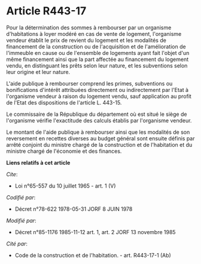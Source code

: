 # Article R443-17

Pour la détermination des sommes à rembourser par un organisme d'habitations à loyer modéré en cas de vente de logement,
l'organisme vendeur établit le prix de revient du logement et les modalités de financement de la construction ou de
l'acquisition et de l'amélioration de l'immeuble en cause ou de l'ensemble de logements ayant fait l'objet d'un même
financement ainsi que la part affectée au financement du logement vendu, en distinguant les prêts selon leur nature, et les
subventions selon leur origine et leur nature.

L'aide publique à rembourser comprend les primes, subventions ou bonifications d'intérêt attribuées directement ou
indirectement par l'Etat à l'organisme vendeur à raison du logement vendu, sauf application au profit de l'Etat des
dispositions de l'article L. 443-15.

Le commissaire de la République du département où est situé le siège de l'organisme vérifie l'exactitude des calculs établis
par l'organisme vendeur.

Le montant de l'aide publique à rembourser ainsi que les modalités de son reversement en recettes diverses au budget général
sont ensuite définis par arrêté conjoint du ministre chargé de la construction et de l'habitation et du ministre chargé de
l'économie et des finances.

**Liens relatifs à cet article**

_Cite_:

  - Loi n°65-557 du 10 juillet 1965 - art. 1 (V)

_Codifié par_:

  - Décret n°78-622 1978-05-31 JORF 8 JUIN 1978

_Modifié par_:

  - Décret n°85-1176 1985-11-12 art. 1, art. 2 JORF 13 novembre 1985

_Cité par_:

  - Code de la construction et de l'habitation. - art. R443-17-1 (Ab)
